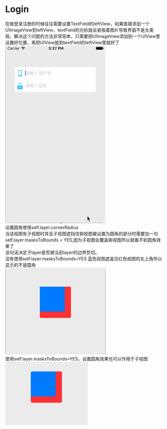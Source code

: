 # Login
在做登录注册的时候往往需要设置TextField的leftView，如果直接添加一个UIImageView到leftView，textField的光标就会紧挨着图片导致界面不是太美观，解决这个问题的方法非常简单，只需要把UIImageView添加到一个UIView里设置好位置，再把UIView放到textField的leftView里就好了<br/>
![login](https://github.com/zyfoolboy/Login/blob/master/Login/Login/Assets.xcassets/login.dataset/login.gif)<br/>
设置圆角使用self.layer.cornerRadius<br/>
当该视图有子视图时并且子视图遮挡住俯视图被设置为圆角的部分时需要加一句self.layer.masksToBounds = YES,因为子视图会覆盖俯视图所以就看不到圆角效果了<br/>
该句话决定子layer是否被当前layer的边界剪切。<br/>
没有使用self.layer.masksToBounds=YES 蓝色视图遮盖住红色视图的左上角所以显示的不是圆角<br/>
![没有使用self.layer.masksToBounds=YES](https://github.com/zyfoolboy/Login/blob/master/Login/Login/Assets.xcassets/one.imageset/one.png)<br/>
使用self.layer.masksToBounds=YES，设置圆角效果也可以作用于子视图<br/>
![使用self.layer.masksToBounds=YES](https://github.com/zyfoolboy/Login/blob/master/Login/Login/Assets.xcassets/two.imageset/two.png)

